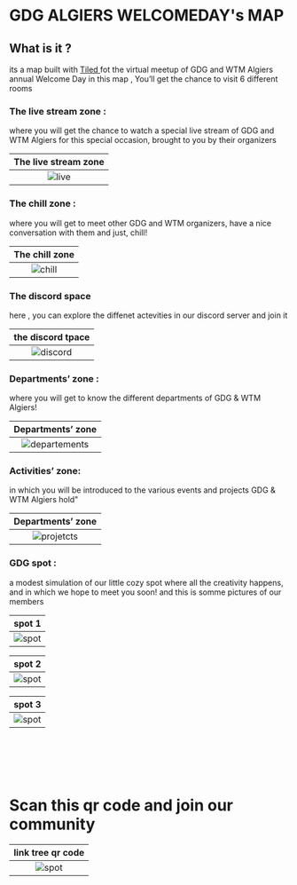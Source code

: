 # GDG ALGIERS WELCOMEDAY's MAP

## What is it ? 
its a map built with <a href = "https://www.mapeditor.org/"> Tiled </a> fot the virtual meetup of GDG and WTM Algiers annual Welcome Day in this map , You’ll get the chance to visit 6 different rooms 

### The live stream zone : 
where you will get the chance to watch a special live stream of GDG and WTM Algiers for this special occasion, brought to you by their organizers

|The live stream zone|
 |:------------:|
 ![live](captures/live2.PNG)|

###  The chill zone :
 where you will get to meet other GDG and WTM organizers, have a nice conversation with them and just, chill!

|The chill zone|
 |:------------:|
 ![chill](./captures/chill.PNG)|

### The discord space
here , you can explore the diffenet actevities in our discord server and join it

|the discord tpace|
 |:------------:|
 ![discord](./captures/discord.png)|


### Departments’ zone :
  where you will get to know the different departments of GDG & WTM Algiers! 


|Departments’ zone |
 |:------------:|
 ![departements](./captures/dep.png)|

### Activities’ zone:
 in which you will be introduced to the various events and projects GDG & WTM Algiers hold" 

|Departments’ zone |
 |:------------:|
 ![projetcts](./captures/projects.png)| 
 
### GDG spot : 
  a modest simulation of our little cozy spot where all the creativity happens, and in which we hope to meet you soon! and this is somme pictures of our members 

|spot 1 |
 |:------------:|
 ![spot](./captures/members1.png)| 

 |spot 2 |
 |:------------:|
 ![spot](./captures/members2.png)| 

 |spot 3 |
 |:------------:|
 ![spot](./captures/members3.png)| 
 
 <br>
  <br>
 <br>
  <br>



# Scan this qr code and join our community 

 |link tree qr code |
 |:------------:|
 ![spot](./captures/linktree.png)| 
